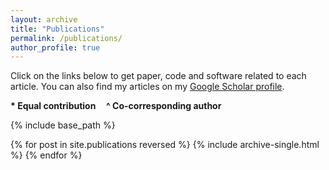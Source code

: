 ```yaml
---
layout: archive
title: "Publications"
permalink: /publications/
author_profile: true
---
```


Click on the links below to get paper, code and software related to each article. You can also find my articles on my [Google Scholar profile](http://scholar.google.com/citations?user=hKTUdOoAAAAJ&hl=en&oi=ao).

**\* Equal contribution &nbsp;&nbsp;&nbsp; ^ Co-corresponding author**

{% include base_path %}

{% for post in site.publications reversed %}
  {% include archive-single.html %}
{% endfor %}

